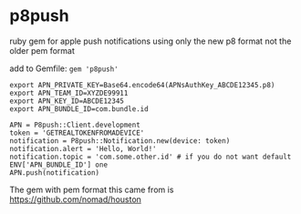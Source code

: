 # p8push
ruby gem for apple push notifications using only the new p8 format not the older pem format

add to Gemfile: `gem 'p8push'`

```
export APN_PRIVATE_KEY=Base64.encode64(APNsAuthKey_ABCDE12345.p8) 
export APN_TEAM_ID=XYZDE99911
export APN_KEY_ID=ABCDE12345
export APN_BUNDLE_ID=com.bundle.id
```

```
APN = P8push::Client.development
token = 'GETREALTOKENFROMADEVICE'
notification = P8push::Notification.new(device: token)
notification.alert = 'Hello, World!'
notification.topic = 'com.some.other.id' # if you do not want default ENV['APN_BUNDLE_ID'] one
APN.push(notification)
```

The gem with pem format this came from is https://github.com/nomad/houston
